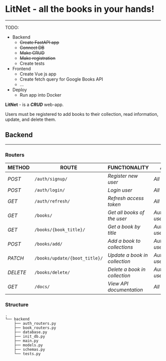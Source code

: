 # LitNet - all the books in your hands!

---

TODO:
* Backend
  * ~~Create FastAPI app~~
  * ~~Connect DB~~
  * ~~Make CRUD~~
  * ~~Make registration~~
  * Create tests
* Frontend
  * Create Vue js app
  * Create fetch query for Google Books API
  * ...
* Deploy
  * Run app into Docker

**LitNet** - is a ***CRUD*** web-app. 

Users must be registered to add books to their collection, read information, update, and delete them.

## Backend
___  

### Routers

| METHOD   | ROUTE                             | FUNCTIONALITY                 |ACCESS|
|----------|-----------------------------------|-------------------------------| ------------ |
| *POST*   | ```/auth/signup/```               | _Register new user_           |_All users_|
| *POST*   | ```/auth/login/```                | _Login user_                  |_All users_|
| *GET*    | ```/auth/refresh/```              | _Refresh access token_        |_All users_|
| *GET*    | ```/books/```                     | _Get all books of the user_   |_Authenticated users_|
| *GET*    | ```/books/{book_title}/```        | _Get a book by title_         |_Authenticated users_|
| *POST*   | ```/books/add/```                 | _Add a book to collections_   |_Authenticated users_|
| *PATCH*  | ```/books/update/{boot_title}/``` | _Update a book in collection_ |_Authenticated users_|
| *DELETE* | ```/books/delete/```              | _Delete a book in collection_ |_Authenticated users_|
| *GET*    | ```/docs/```                      | _View API documentation_      |_All users_|

### Structure

```
.
└── backend
    ├── auth_routers.py
    ├── book_routers.py
    ├── database.py
    ├── init_db.py
    ├── main.py
    ├── models.py
    ├── schemas.py
    └── tests.py
```




